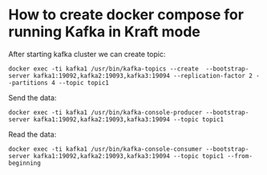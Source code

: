 # How to create docker compose for running Kafka in Kraft mode

After starting kafka cluster we can create topic:

`docker exec -ti kafka1 /usr/bin/kafka-topics --create  --bootstrap-server kafka1:19092,kafka2:19093,kafka3:19094 --replication-factor 2 --partitions 4 --topic topic1`

Send the data:

`docker exec -ti kafka1 /usr/bin/kafka-console-producer --bootstrap-server kafka1:19092,kafka2:19093,kafka3:19094 --topic topic1`

Read the data:

`docker exec -ti kafka1 /usr/bin/kafka-console-consumer --bootstrap-server kafka1:19092,kafka2:19093,kafka3:19094 --topic topic1 --from-beginning`
